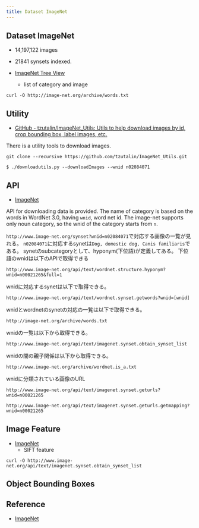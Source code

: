 ```yaml
---
title: Dataset ImageNet
---
```


## Dataset ImageNet
* 14,197,122 images
* 21841 synsets indexed.

* [ImageNet Tree View](http://image-net.org/synset?wnid=n02084071)
    * list of category and image


```
curl -O http://image-net.org/archive/words.txt
```

## Utility
* [GitHub - tzutalin/ImageNet_Utils: Utils to help download images by id, crop bounding box, label images, etc.](https://github.com/tzutalin/ImageNet_Utils)

There is a utility tools to download images.

```
git clone --recursive https://github.com/tzutalin/ImageNet_Utils.git
```

```
$ ./downloadutils.py --downloadImages --wnid n02084071
```


## API
* [ImageNet](http://image-net.org/download-API)

API for downloading data is provided.
The name of category is based on the words in WordNet 3.0, having `wnid`, word net id.
The image-net supports only noun category, so the wnid of the category starts from `n`.

`http://www.image-net.org/synset?wnid=n02084071`で対応する画像の一覧が見れる。
`n02084071`に対応するsynetは`Dog, domestic dog, Canis familiaris`である。
synetのsubcategoryとして、hyponym(下位語)が定義してある。
下位語のwnidは以下のAPIで取得できる

```
http://www.image-net.org/api/text/wordnet.structure.hyponym?wnid=n00021265&full=1
```

wnidに対応するsynetは以下で取得できる。

```
http://www.image-net.org/api/text/wordnet.synset.getwords?wnid=[wnid]
```

wnidとwordnetのsynetの対応の一覧は以下で取得できる。

```
http://image-net.org/archive/words.txt
```

wnidの一覧は以下から取得できる。

```
http://www.image-net.org/api/text/imagenet.synset.obtain_synset_list
```

wnidの間の親子関係は以下から取得できる。

```
http://www.image-net.org/archive/wordnet.is_a.txt
```

wnidに分類されている画像のURL

```
http://www.image-net.org/api/text/imagenet.synset.geturls?wnid=n00021265
```


```
http://www.image-net.org/api/text/imagenet.synset.geturls.getmapping?wnid=n00021265
```

## Image Feature

* [ImageNet](http://image-net.org/download-features)
    * SIFT feature

```
curl -O http://www.image-net.org/api/text/imagenet.synset.obtain_synset_list
```

## Object Bounding Boxes

## Reference
* [ImageNet](http://www.image-net.org/index)
